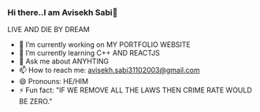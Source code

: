 ### Hi there..I am Avisekh Sabi👋

<!--
**avisekh3110/avisekh3110** is a ✨ _special_ ✨ repository because its `README.md` (this file) appears on your GitHub profile.
- 👯 I’m looking to collaborate on 
Here are some ideas to get you started:
-->
LIVE AND DIE BY DREAM

- 🔭 I’m currently working on MY PORTFOLIO WEBSITE
- 🌱 I’m currently learning C++ AND REACTJS
- 💬 Ask me about ANYHTING
- 📫 How to reach me: avisekh.sabi31102003@gmail.com
- 😄 Pronouns: HE/HIM
- ⚡ Fun fact: "IF WE REMOVE ALL THE LAWS THEN CRIME RATE WOULD BE ZERO."

